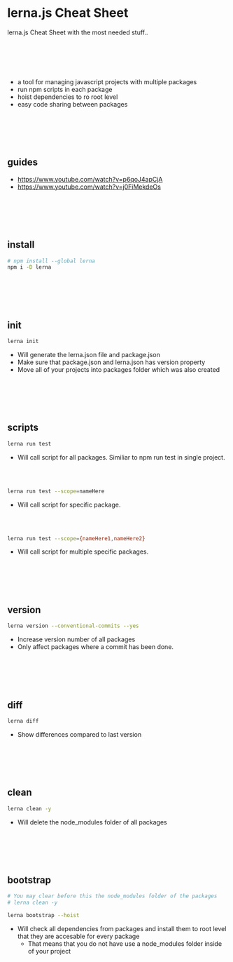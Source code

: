# lerna.js Cheat Sheet
lerna.js Cheat Sheet with the most needed stuff..

<br><br>
<br><br>

- a tool for managing javascript projects with multiple packages
- run npm scripts in each package
- hoist dependencies to ro root level
- easy code sharing between packages

<br><br>
<br><br>

## guides
- https://www.youtube.com/watch?v=p6qoJ4apCjA
- https://www.youtube.com/watch?v=j0FiMekdeOs




<br><br>
<br><br>

## install
```bash
# npm install --global lerna
npm i -D lerna
```






<br><br>
<br><br>

## init
```bash
lerna init
```
  - Will generate the lerna.json file and package.json
  - Make sure that package.json and lerna.json has version property
  - Move all of your projects into packages folder which was also created







<br><br>
<br><br>


## scripts
```bash
lerna run test
```
  - Will call script for all packages. Similiar to npm run test in single project.


<br><br>


```bash
lerna run test --scope=nameHere
```
  - Will call script for specific package. 
  
<br><br>

```bash
lerna run test --scope={nameHere1,nameHere2}
```
  - Will call script for multiple specific packages.











<br><br>
<br><br>

## version
```bash
lerna version --conventional-commits --yes
```
  - Increase version number of all packages
   - Only affect packages where a commit has been done.



















<br><br>
<br><br>

## diff
```bash
lerna diff
```
  - Show differences compared to last version


















<br><br>
<br><br>

## clean
```bash
lerna clean -y
```
  - Will delete the node_modules folder of all packages

















<br><br>
<br><br>



## bootstrap

```bash
# You may clear before this the node_modules folder of the packages
# lerna clean -y

lerna bootstrap --hoist
```
  - Will check all dependencies from packages and install them to root level that they are accesable for every package
    - That means that you do not have use a node_modules folder inside of your project





